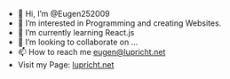 - 👋 Hi, I’m @Eugen252009
- 👀 I’m interested in Programming and creating Websites.
- 🌱 I’m currently learning React.js
- 💞️ I’m looking to collaborate on ...
- 📫 How to reach me eugen@lupricht.net
- Visit my Page: <a href="https://lupricht.net">lupricht.net</a>

<!---
Eugen252009/Eugen252009 is a ✨ special ✨ repository because its `README.md` (this file) appears on your GitHub profile.
You can click the Preview link to take a look at your changes.
--->
